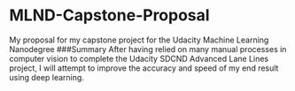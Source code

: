 # MLND-Capstone-Proposal
My proposal for my capstone project for the Udacity Machine Learning Nanodegree
###Summary
After having relied on many manual processes in computer vision to complete the Udacity SDCND Advanced Lane Lines project, I will attempt to improve the accuracy and speed of my end result using deep learning.
